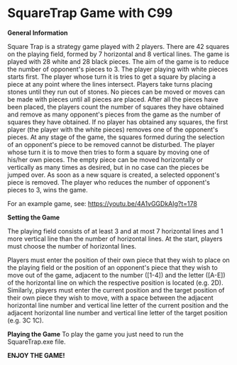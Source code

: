 # SquareTrap Game with C99

**General Information**

Square Trap is a strategy game played with 2 players. There are 42 squares on the playing field, formed by 7 horizontal and 8 vertical lines. The game is played with 28 white and 28 black pieces. The aim of the game is to reduce the number of opponent's pieces to 3.
The player playing with white pieces starts first. The player whose turn it is tries to get a square by placing a piece at any point where the lines intersect. Players take turns placing stones until they run out of stones. No pieces can be moved or moves can be made with pieces until all pieces are placed.
After all the pieces have been placed, the players count the number of squares they have obtained and remove as many opponent's pieces from the game as the number of squares they have obtained. If no player has obtained any squares, the first player (the player with the white pieces) removes one of the opponent's pieces. At any stage of the game, the squares formed during the selection of an opponent's piece to be removed cannot be disturbed.
The player whose turn it is to move then tries to form a square by moving one of his/her own pieces. The empty piece can be moved horizontally or vertically as many times as desired, but in no case can the pieces be jumped over. As soon as a new square is created, a selected opponent's piece is removed. The player who reduces the number of opponent's pieces to 3, wins the game.

For an example game, see: https://youtu.be/4A1vGGDkAIg?t=178

 
**Setting the Game**

The playing field consists of at least 3 and at most 7 horizontal lines and 1 more vertical line than the number of horizontal lines. At the start, players must choose the number of horizontal lines. 

Players must enter the position of their own piece that they wish to place on the playing field or the position of an opponent's piece that they wish to move out of the game, adjacent to the number ([1-4]) and the letter ([A-E]) of the horizontal line on which the respective position is located (e.g. 2D). Similarly, players must enter the current position and the target position of their own piece they wish to move, with a space between the adjacent horizontal line number and vertical line letter of the current position and the adjacent horizontal line number and vertical line letter of the target position (e.g. 3C 1C).
 

**Playing the Game**
To play the game you just need to run the SquareTrap.exe file.

**ENJOY THE GAME!**
